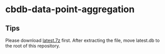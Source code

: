 # cbdb-data-point-aggregation

## Tips

Please download [latest.7z](https://huggingface.co/datasets/cbdb/cbdb-sqlite/tree/main) first. After extracting the file, move latest.db to the root of this repository.
